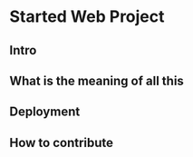 # Started Web Project

## Intro

## What is the meaning of all this

## Deployment

## How to contribute


